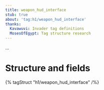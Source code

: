 ```yaml
---
title: weapon_hud_interface
stub: true
about: 'tag:h1/weapon_hud_interface'
thanks:
  Kavawuvi: Invader tag definitions
  MosesOfEgypt: Tag structure research
---
```

...

# Structure and fields

{% tagStruct "h1/weapon_hud_interface" /%}

